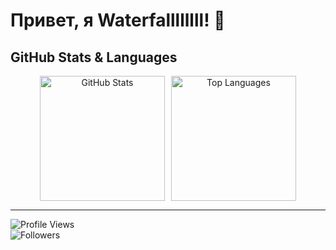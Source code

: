 # Привет, я Waterfallllllll! 👋

## GitHub Stats & Languages

<div align="center" style="display: flex; gap: 10px; justify-content: center;">

  <img src="https://github-readme-stats.vercel.app/api?username=Waterfallllllll&show_icons=true&theme=radical" alt="GitHub Stats" height="200"/>
  
  <img src="https://github-readme-stats.vercel.app/api/top-langs/?username=Waterfallllllll&layout=compact&theme=radical" alt="Top Languages" height="200"/>

</div>

---

![Profile Views](https://komarev.com/ghpvc/?username=Waterfallllllll&color=blue)  
![Followers](https://img.shields.io/github/followers/Waterfallllllll?style=social)
